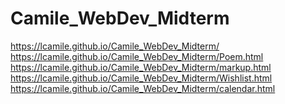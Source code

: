 # Camile_WebDev_Midterm
https://lcamile.github.io/Camile_WebDev_Midterm/
<br>https://lcamile.github.io/Camile_WebDev_Midterm/Poem.html
<br>https://lcamile.github.io/Camile_WebDev_Midterm/markup.html
<br>https://lcamile.github.io/Camile_WebDev_Midterm/Wishlist.html
<br>https://lcamile.github.io/Camile_WebDev_Midterm/calendar.html
